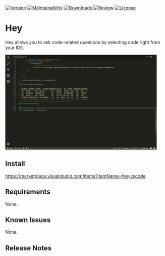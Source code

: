 [![Version](https://img.shields.io/vscode-marketplace/v/hey.vscode.svg)](https://marketplace.visualstudio.com/items?itemName=hey.vscode)
[![Maintainability](https://api.codeclimate.com/v1/badges/d71dab697f33b58afe4a/maintainability)](https://codeclimate.com/github/nbstr/hey-vscode/maintainability)
[![Downloads](https://img.shields.io/vscode-marketplace/d/hey.vscode.svg)](https://marketplace.visualstudio.com/items?itemName=hey.vscode)
[![Review](https://img.shields.io/vscode-marketplace/stars/hey.vscode.svg)](https://marketplace.visualstudio.com/items?itemName=hey.vscode)
[![License](https://img.shields.io/github/license/nbstr/hey-vscode.svg)](https://marketplace.visualstudio.com/items?itemName=hey.vscode)


# Hey

Hey allows you to ask code-related questions by selecting code right from your IDE.

![How it works](assets/hey.gif)

## Install

https://marketplace.visualstudio.com/items?itemName=hey.vscode

## Requirements

None.

## Known Issues

None.

## Release Notes
